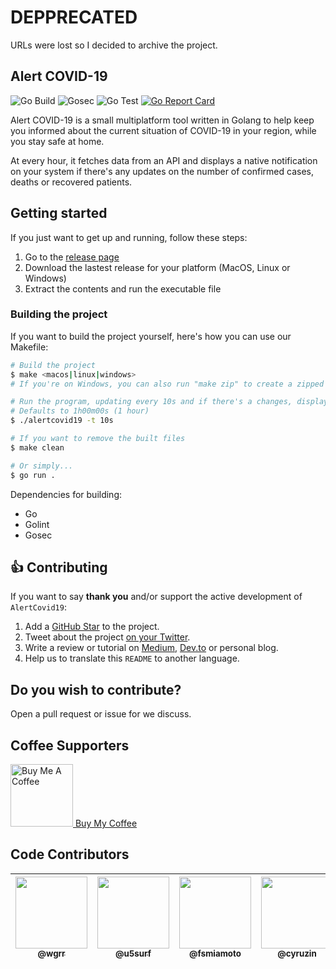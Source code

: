 # DEPPRECATED
URLs were lost so I decided to archive the project.

## Alert COVID-19
![Go Build](https://github.com/renanbastos93/alertcovid19/workflows/Go%20Build/badge.svg)
![Gosec](https://github.com/renanbastos93/alertcovid19/workflows/Gosec/badge.svg)
![Go Test](https://github.com/renanbastos93/alertcovid19/workflows/Go%20Test/badge.svg)
[![Go Report Card](https://goreportcard.com/badge/github.com/renanbastos93/alertcovid19)](https://goreportcard.com/report/github.com/renanbastos93/alertcovid19)

Alert COVID-19 is a small multiplatform tool written in Golang to help keep you informed about the current situation of COVID-19 in your region,
while you stay safe at home.

At every hour, it fetches data from an API and displays a native notification on your system if there's any updates
on the number of confirmed cases, deaths or recovered patients.

## Getting started

If you just want to get up and running, follow these steps:

1. Go to the [release page](https://github.com/renanbastos93/alertcovid19/releases)
2. Download the lastest release for your platform (MacOS, Linux or Windows)
3. Extract the contents and run the executable file

### Building the project

If you want to build the project yourself, here's how you can use our Makefile:

```bash
# Build the project
$ make <macos|linux|windows>
# If you're on Windows, you can also run "make zip" to create a zipped executable

# Run the program, updating every 10s and if there's a changes, display a notification
# Defaults to 1h00m00s (1 hour)
$ ./alertcovid19 -t 10s

# If you want to remove the built files
$ make clean

# Or simply...
$ go run .
```
Dependencies for building:
- Go
- Golint
- Gosec


## 👍 Contributing
If you want to say **thank you** and/or support the active development of `AlertCovid19`:

1. Add a [GitHub Star](https://github.com/renanbastos93/alertcovid19/stargazers) to the project.
2. Tweet about the project [on your Twitter](https://twitter.com/intent/tweet?text=%F0%9F%9A%80%20Alert%20COVID-19%20%E2%80%94%20was%20made%20in%20Golang%20to%20show%20push%20notification%20in%20your%20operating%20system%20with%20updates%20based%20on%20your%20geolocation).
3. Write a review or tutorial on [Medium](https://medium.com/), [Dev.to](https://dev.to/) or personal blog.
4. Help us to translate this `README` to another language.

## Do you wish to contribute?
Open a pull request or issue for we discuss.

## Coffee Supporters
<a href="https://www.buymeacoffee.com/renanbastos93" target="_blank">
  <img src="https://images-na.ssl-images-amazon.com/images/I/41LnWYwUe4L._SX331_BO1,204,203,200_.jpg" alt="Buy Me A Coffee" height="100" > Buy My Coffee
</a>

## Code Contributors
| [<img src="https://avatars1.githubusercontent.com/u/16732610?s=460&v=4" width="115"><br><sub>@wgrr</sub>](https://github.com/wgrr) | [<img src="https://avatars1.githubusercontent.com/u/14180225?s=460&v=4" width="115"><br><sub>@u5surf</sub>](https://github.com/u5surf) | [<img src="https://avatars0.githubusercontent.com/u/20388082?s=460&u=43d4f0f9f66f40170e10ddeb23b5cca41b5afd81&v=4" width="115"><br><sub>@fsmiamoto</sub>](https://github.com/fsmiamoto) | [<img src="https://avatars3.githubusercontent.com/u/2396581?s=460&u=2c624fe4d878b0a25589be49dc47dd9a3e6c0e43&v=4" width="115"><br><sub>@cyruzin</sub>](https://github.com/cyruzin) | [<img src="https://avatars0.githubusercontent.com/u/8202898?s=460&u=668363f7f686077bea518133e28b77d11fd4c242&v=4" width="115"><br><sub>@renanbastos93</sub>](https://github.com/renanbastos93) |
| :---: |  :---: |  :---: |  :---: |  :---: |
